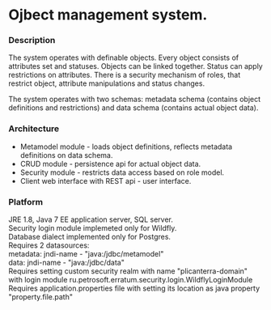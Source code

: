 # Ojbect management system.

### Description
The system operates with definable objects. Every object consists of attributes set and statuses. Objects can be linked together. Status can apply restrictions on attributes. There is a security mechanism of roles, that restrict object, attribute manipulations and status changes.

The system operates with two schemas: metadata schema (contains object definitions and restrictions) and data schema (contains actual object data).

### Architecture
* Metamodel module - loads object definitions, reflects metadata definitions on data schema.
* CRUD module - persistence api for actual object data.
* Security module - restricts data access based on role model.
* Client web interface with REST api - user interface.

### Platform
JRE 1.8, Java 7 EE application server, SQL server.<br/>
Security login module implemeted only for Wildfly.<br/>
Database dialect implemented only for Postgres.<br/>
Requires 2 datasources:<br/>
metadata: jndi-name - "java:/jdbc/metamodel"<br/>
data: jndi-name - "java:/jdbc/data"<br/>
Requires setting custom security realm with name "plicanterra-domain" with login module ru.petrosoft.erratum.security.login.WildflyLoginModule<br/>
Requires application.properties file with setting its location as java property "property.file.path"<br/>
